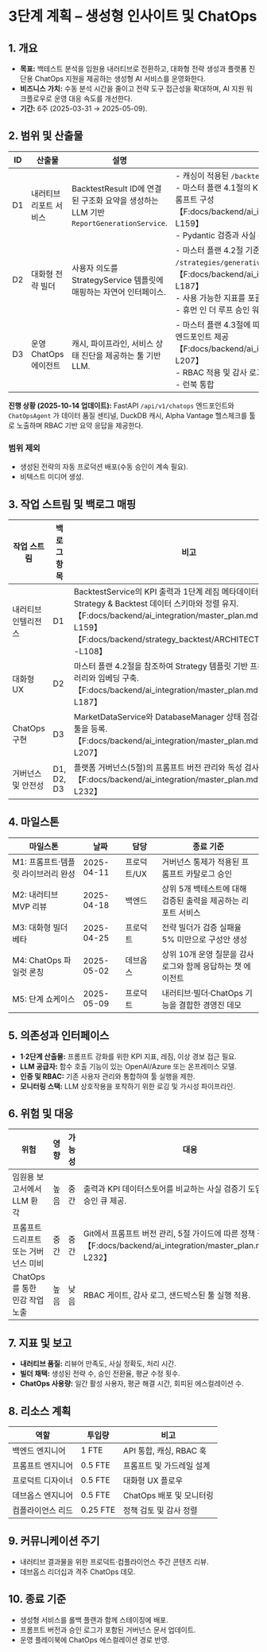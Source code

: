# 3단계 계획 – 생성형 인사이트 및 ChatOps

## 1. 개요

- **목표:** 백테스트 분석을 임원용 내러티브로 전환하고, 대화형 전략 생성과
  플랫폼 진단용 ChatOps 지원을 제공하는 생성형 AI 서비스를 운영화한다.
- **비즈니스 가치:** 수동 분석 시간을 줄이고 전략 도구 접근성을 확대하며, AI
  지원 워크플로우로 운영 대응 속도를 개선한다.
- **기간:** 6주 (2025-03-31 → 2025-05-09).

## 2. 범위 및 산출물

| ID  | 산출물                 | 설명                                                                                  | 승인 기준                                                                                                                                                                                                                                   |
| --- | ---------------------- | ------------------------------------------------------------------------------------- | ------------------------------------------------------------------------------------------------------------------------------------------------------------------------------------------------------------------------------------------- |
| D1  | 내러티브 리포트 서비스 | BacktestResult ID에 연결된 구조화 요약을 생성하는 LLM 기반 `ReportGenerationService`. | - 캐싱이 적용된 `/backtests/{id}/report` 라우트<br>- 마스터 플랜 4.1절의 KPI·레짐·시그널 메타데이터를 포함한 프롬프트 구성【F:docs/backend/ai_integration/master_plan.md†L133-L159】<br>- Pydantic 검증과 사실 확인                         |
| D2  | 대화형 전략 빌더       | 사용자 의도를 StrategyService 템플릿에 매핑하는 자연어 인터페이스.                    | - 마스터 플랜 4.2절 기준을 충족하는 `/strategies/generative-builder` API가 검증된 설정을 반환【F:docs/backend/ai_integration/master_plan.md†L160-L187】<br>- 사용 가능한 지표를 포괄하는 임베딩 인덱스<br>- 휴먼 인 더 루프 승인 워크플로우 |
| D3  | 운영 ChatOps 에이전트  | 캐시, 파이프라인, 서비스 상태 진단을 제공하는 툴 기반 LLM.                            | - 마스터 플랜 4.3절에 따라 툴 사용을 허용하는 Slack/FastAPI 엔드포인트 제공【F:docs/backend/ai_integration/master_plan.md†L188-L207】<br>- RBAC 적용 및 감사 로그<br>- 런북 통합                                                            |

**진행 상황 (2025-10-14 업데이트):** FastAPI `/api/v1/chatops` 엔드포인트와 `ChatOpsAgent`
가 데이터 품질 센티널, DuckDB 캐시, Alpha Vantage 헬스체크를 툴로 노출하며 RBAC 기반
요약 응답을 제공한다.

### 범위 제외

- 생성된 전략의 자동 프로덕션 배포(수동 승인이 계속 필요).
- 비텍스트 미디어 생성.

## 3. 작업 스트림 및 백로그 매핑

| 작업 스트림         | 백로그 항목 | 비고                                                                                                                                                                                                                               |
| ------------------- | ----------- | ---------------------------------------------------------------------------------------------------------------------------------------------------------------------------------------------------------------------------------- |
| 내러티브 인텔리전스 | D1          | BacktestService의 KPI 출력과 1단계 레짐 메타데이터를 수집하고 Strategy & Backtest 데이터 스키마와 정렬 유지.【F:docs/backend/ai_integration/master_plan.md†L133-L159】【F:docs/backend/strategy_backtest/ARCHITECTURE.md†L1-L108】 |
| 대화형 UX           | D2          | 마스터 플랜 4.2절을 참조하여 Strategy 템플릿 기반 프롬프트 라이브러리와 임베딩 구축.【F:docs/backend/ai_integration/master_plan.md†L160-L187】                                                                                     |
| ChatOps 구현        | D3          | MarketDataService와 DatabaseManager 상태 점검을 위한 진단 툴을 등록.【F:docs/backend/ai_integration/master_plan.md†L188-L207】                                                                                                     |
| 거버넌스 및 안전성  | D1, D2, D3  | 플랫폼 거버넌스(5절)의 프롬프트 버전 관리와 독성 검사를 적용.【F:docs/backend/ai_integration/master_plan.md†L208-L232】                                                                                                            |

## 4. 마일스톤

| 마일스톤                            | 날짜       | 담당        | 종료 기준                                                     |
| ----------------------------------- | ---------- | ----------- | ------------------------------------------------------------- |
| M1: 프롬프트·템플릿 라이브러리 완성 | 2025-04-11 | 프로덕트/UX | 거버넌스 통제가 적용된 프롬프트 카탈로그 승인                 |
| M2: 내러티브 MVP 리뷰               | 2025-04-18 | 백엔드      | 상위 5개 백테스트에 대해 검증된 출력을 제공하는 리포트 서비스 |
| M3: 대화형 빌더 베타                | 2025-04-25 | 프로덕트    | 전략 빌더가 검증 실패율 5% 미만으로 구성안 생성               |
| M4: ChatOps 파일럿 론칭             | 2025-05-02 | 데브옵스    | 상위 10개 운영 질문을 감사 로그와 함께 응답하는 챗 에이전트   |
| M5: 단계 쇼케이스                   | 2025-05-09 | 프로덕트    | 내러티브·빌더·ChatOps 기능을 결합한 경영진 데모               |

## 5. 의존성과 인터페이스

- **1·2단계 산출물:** 프롬프트 강화를 위한 KPI 지표, 레짐, 이상 경보 접근 필요.
- **LLM 공급자:** 함수 호출 기능이 있는 OpenAI/Azure 또는 온프레미스 모델.
- **인증 및 RBAC:** 기존 사용자 관리와 통합하여 툴 실행을 제한.
- **모니터링 스택:** LLM 상호작용을 포착하기 위한 로깅 및 가시성 파이프라인.

## 6. 위험 및 대응

| 위험                                 | 영향 | 가능성 | 대응                                                                                                                    |
| ------------------------------------ | ---- | ------ | ----------------------------------------------------------------------------------------------------------------------- |
| 임원용 보고서에서 LLM 환각           | 높음 | 중간   | 출력과 KPI 데이터스토어를 비교하는 사실 검증기 도입, 리뷰어 승인 큐 제공.                                               |
| 프롬프트 드리프트 또는 거버넌스 미비 | 중간 | 중간   | Git에서 프롬프트 버전 관리, 5절 가이드에 따른 정책 점검 강제.【F:docs/backend/ai_integration/master_plan.md†L208-L232】 |
| ChatOps를 통한 민감 작업 노출        | 높음 | 낮음   | RBAC 게이트, 감사 로그, 샌드박스된 툴 실행 적용.                                                                        |

## 7. 지표 및 보고

- **내러티브 품질:** 리뷰어 만족도, 사실 정확도, 처리 시간.
- **빌더 채택:** 생성된 전략 수, 승인 전환율, 평균 수정 횟수.
- **ChatOps 사용량:** 일간 활성 사용자, 평균 해결 시간, 회피된 에스컬레이션 수.

## 8. 리소스 계획

| 역할              | 투입량   | 비고                      |
| ----------------- | -------- | ------------------------- |
| 백엔드 엔지니어   | 1 FTE    | API 통합, 캐싱, RBAC 훅   |
| 프롬프트 엔지니어 | 0.5 FTE  | 프롬프트 및 가드레일 설계 |
| 프로덕트 디자이너 | 0.5 FTE  | 대화형 UX 플로우          |
| 데브옵스 엔지니어 | 0.5 FTE  | ChatOps 배포 및 모니터링  |
| 컴플라이언스 리드 | 0.25 FTE | 정책 검토 및 감사 정렬    |

## 9. 커뮤니케이션 주기

- 내러티브 결과물을 위한 프로덕트·컴플라이언스 주간 콘텐츠 리뷰.
- 데브옵스 리더십과 격주 ChatOps 데모.

## 10. 종료 기준

- 생성형 서비스를 롤백 플랜과 함께 스테이징에 배포.
- 프롬프트 버전과 승인 로그가 포함된 거버넌스 문서 업데이트.
- 운영 플레이북에 ChatOps 에스컬레이션 경로 반영.
